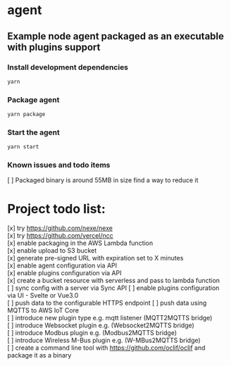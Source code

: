 # agent
## Example node agent packaged as an executable with plugins support 

### Install development dependencies
```bash
yarn
```

### Package agent
```bash
yarn package
```

### Start the agent
```bash
yarn start
```

### Known issues and todo items
[ ] Packaged binary is around 55MB in size find a way to reduce it

# Project todo list:
[x] try https://github.com/nexe/nexe  
[x] try https://github.com/vercel/ncc   
[x] enable packaging in the AWS Lambda function  
[x] enable upload to S3 bucket  
[x] generate pre-signed URL with expiration set to X minutes  
[x] enable agent configuration via API  
[x] enable plugins configuration via API  
[x] create a bucket resource with serverless and pass to lambda function  
[ ] sync config with a server via Sync API
[ ] enable plugins configuration via UI - Svelte or Vue3.0  
[ ] push data to the configurable HTTPS endpoint
[ ] push data using MQTTS to AWS IoT Core  
[ ] introduce new plugin type e.g. mqtt listener (MQTT2MQTTS bridge)  
[ ] introduce Websocket plugin e.g. (Websocket2MQTTS bridge)  
[ ] introduce Modbus plugin e.g. (Modbus2MQTTS bridge)  
[ ] introduce Wireless M-Bus plugin e.g. (W-MBus2MQTTS bridge)  
[ ] create a command line tool with https://github.com/oclif/oclif and package it as a binary
